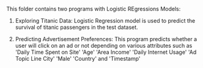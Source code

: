 This folder contains two programs with Logistic REgressions Models:

1. Exploring Titanic Data: Logistic Regression model is used to predict the survival of titanic passengers in the test dataset.


2. Predicting Advertisement Preferences: This program predicts whether a user will click on an ad or not depending on various attributes such as 'Daily Time Spent on Site'	'Age'	'Area Income'	'Daily Internet Usage'	'Ad Topic Line	City'	'Male'	'Country'	and 'Timestamp'
